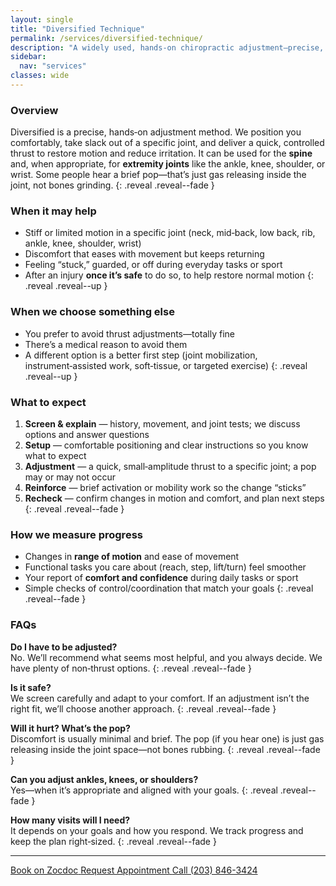 ```yaml
---
layout: single
title: "Diversified Technique"
permalink: /services/diversified-technique/
description: "A widely used, hands‑on chiropractic adjustment—precise, quick, and tailored to your comfort for spine or extremity joints."
sidebar:
  nav: "services"
classes: wide
---
```


### Overview
Diversified is a precise, hands‑on adjustment method. We position you comfortably, take slack out of a specific joint, and deliver a quick, controlled thrust to restore motion and reduce irritation. It can be used for the **spine** and, when appropriate, for **extremity joints** like the ankle, knee, shoulder, or wrist. Some people hear a brief pop—that’s just gas releasing inside the joint, not bones grinding.
{: .reveal .reveal--fade }

### When it may help
- Stiff or limited motion in a specific joint (neck, mid‑back, low back, rib, ankle, knee, shoulder, wrist)
- Discomfort that eases with movement but keeps returning
- Feeling “stuck,” guarded, or off during everyday tasks or sport
- After an injury **once it’s safe** to do so, to help restore normal motion
{: .reveal .reveal--up }

### When we choose something else
- You prefer to avoid thrust adjustments—totally fine
- There’s a medical reason to avoid them
- A different option is a better first step (joint mobilization, instrument‑assisted work, soft‑tissue, or targeted exercise)
{: .reveal .reveal--up }

### What to expect
1. **Screen & explain** — history, movement, and joint tests; we discuss options and answer questions  
2. **Setup** — comfortable positioning and clear instructions so you know what to expect  
3. **Adjustment** — a quick, small‑amplitude thrust to a specific joint; a pop may or may not occur  
4. **Reinforce** — brief activation or mobility work so the change “sticks”  
5. **Recheck** — confirm changes in motion and comfort, and plan next steps  
{: .reveal .reveal--fade }

### How we measure progress
- Changes in **range of motion** and ease of movement
- Functional tasks you care about (reach, step, lift/turn) feel smoother
- Your report of **comfort and confidence** during daily tasks or sport
- Simple checks of control/coordination that match your goals
{: .reveal .reveal--fade }

### FAQs
  **Do I have to be adjusted?**  
  No. We’ll recommend what seems most helpful, and you always decide. We have plenty of non‑thrust options.
  {: .reveal .reveal--fade }

  **Is it safe?**  
  We screen carefully and adapt to your comfort. If an adjustment isn’t the right fit, we’ll choose another approach.
  {: .reveal .reveal--fade }

  **Will it hurt? What’s the pop?**  
  Discomfort is usually minimal and brief. The pop (if you hear one) is just gas releasing inside the joint space—not bones rubbing.
  {: .reveal .reveal--fade }

  **Can you adjust ankles, knees, or shoulders?**  
  Yes—when it’s appropriate and aligned with your goals.
  {: .reveal .reveal--fade }

  **How many visits will I need?**  
  It depends on your goals and how you respond. We track progress and keep the plan right‑sized.
  {: .reveal .reveal--fade }

---

<div class="contact-actions reveal reveal--up">
  <a href="https://www.zocdoc.com/practice/cranbury-chiropractic-center-43835" class="btn">
    <span class="btn-label">Book on Zocdoc</span>
  </a>
  <a href="{{ '/contact/' | relative_url }}" class="btn">
    <span class="btn-label">Request Appointment</span>
  </a>
  <a href="tel:+12038463424" class="btn">
    <span class="btn-label">Call (203) 846-3424</span>
  </a>
</div>
